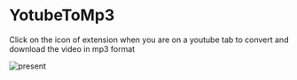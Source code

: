 # YotubeToMp3

Click on the icon of extension when you are on a youtube tab to convert and download the video in mp3 format

![present](https://user-images.githubusercontent.com/47028393/81024777-2ae61780-8e7d-11ea-8e1c-379e1d3f93a7.gif)

